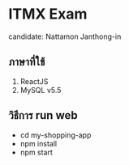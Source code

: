 # ITMX Exam
candidate: Nattamon Janthong-in

## ภาษาที่ใช้
1. ReactJS
2. MySQL v5.5

## วิธีการ run web
- cd my-shopping-app
- npm install 
- npm start